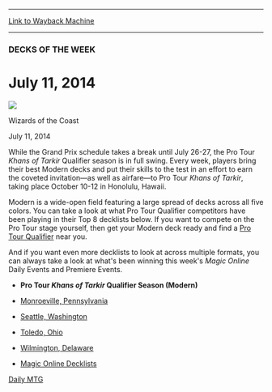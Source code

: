 
---
[Link to Wayback Machine](https://web.archive.org/web/20140715133814/http://magic.wizards.com/en/articles/archive/july-11-2014-2014-07-11)

[_metadata_:description]:- "While the Grand Prix schedule takes a break until July 26-27, the Pro Tour Khans of Tarkir Qualifier season is in full swing. Every week, players bring their best Modern decks and put their skills to the test in an effort to earn the coveted invitation—as well as airfare—to Pro Tour Khans of Tarkir, taking place October 10-12 in Honolulu, Hawaii."
[_metadata_:generator]:- "Drupal 7 (http://drupal.org)"
[_metadata_:node]:- "252016"
[_metadata_:publish_date]:- "2014-07-11"
[_metadata_:source]:- "div-main"
[_metadata_:title]:- "July 11, 2014"
[_metadata_:wayback_capture_timestamp]:- "2014-07-15 13:38:14"
[_metadata_:wayback_raw_url]:- "https://web.archive.org/web/20140715133814id_/http://magic.wizards.com/en/articles/archive/july-11-2014-2014-07-11"
[_metadata_:wayback_url]:- "http://magic.wizards.com/en/articles/archive/july-11-2014-2014-07-11"
---





### DECKS OF THE WEEK


July 11, 2014
=============



![](https://media.magic.wizards.com/styles/auth_small/public/images/person/wizards_authorpic_larger.jpg)

Wizards of the Coast




July 11, 2014
 







While the Grand Prix schedule takes a break until July 26-27, the Pro Tour *Khans of Tarkir* Qualifier season is in full swing. Every week, players bring their best Modern decks and put their skills to the test in an effort to earn the coveted invitation—as well as airfare—to Pro Tour *Khans of Tarkir*, taking place October 10-12 in Honolulu, Hawaii.


Modern is a wide-open field featuring a large spread of decks across all five colors. You can take a look at what Pro Tour Qualifier competitors have been playing in their Top 8 decklists below. If you want to compete on the Pro Tour stage yourself, then get your Modern deck ready and find a [Pro Tour Qualifier](http://magic.wizards.com/en/protour/qualifierlist ) near you.


And if you want even more decklists to look at across multiple formats, you can always take a look at what's been winning this week's *Magic Online* Daily Events and Premiere Events.



* **Pro Tour *Khans of Tarkir* Qualifier Season (Modern)**


* [Monroeville, Pennsylvania](http://magic.wizards.com/en/articles/archive/khans-tarkir-ptq-monroeville-2014-07-10)
* [Seattle, Washington](http://magic.wizards.com/en/articles/archive/khans-tarkir-ptq-seattle-2014-07-10)
* [Toledo, Ohio](http://magic.wizards.com/en/articles/archive/khans-tarkir-ptq-toledo-2014-07-10)
* [Wilmington, Delaware](http://magic.wizards.com/en/articles/archive/khans-tarkir-ptq-wilmington-2014-07-10)


* [Magic Online Decklists](http://magic.wizards.com/en/gameinfo/products/magiconline/decklists)

[Daily MTG](/en/tags/daily-mtg)





 
 


  







